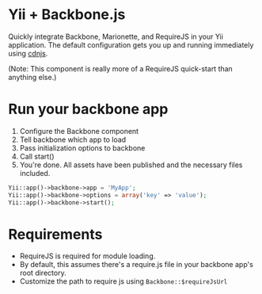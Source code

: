 Yii + Backbone.js
==============

Quickly integrate Backbone, Marionette, and RequireJS in your Yii application. The default configuration gets you up and running immediately using [cdnjs](http://cdnjs.com/).

(Note: This component is really more of a RequireJS quick-start than anything else.)

# Run your backbone app

1. Configure the Backbone component
2. Tell backbone which app to load
3. Pass initialization options to backbone
4. Call start()
5. You're done. All assets have been published and the necessary files included.

```php
Yii::app()->backbone->app = 'MyApp';
Yii::app()->backbone->options = array('key' => 'value');
Yii::app()->backbone->start();
```

# Requirements

* RequireJS is required for module loading.
* By default, this assumes there's a require.js file in your backbone app's root directory.
* Customize the path to require js using `Backbone::$requireJsUrl`
